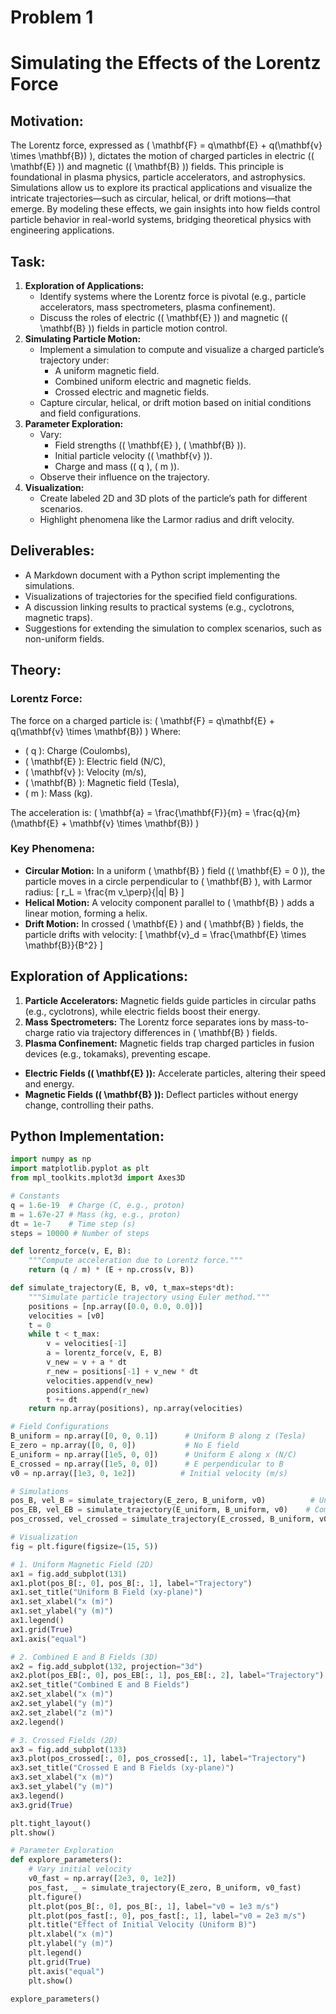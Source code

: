 # Problem 1
# Simulating the Effects of the Lorentz Force

## Motivation:
The Lorentz force, expressed as \( \mathbf{F} = q\mathbf{E} + q(\mathbf{v} \times \mathbf{B}) \), dictates the motion of charged particles in electric (\( \mathbf{E} \)) and magnetic (\( \mathbf{B} \)) fields. This principle is foundational in plasma physics, particle accelerators, and astrophysics. Simulations allow us to explore its practical applications and visualize the intricate trajectories—such as circular, helical, or drift motions—that emerge. By modeling these effects, we gain insights into how fields control particle behavior in real-world systems, bridging theoretical physics with engineering applications.

## Task:
1. **Exploration of Applications:**
   - Identify systems where the Lorentz force is pivotal (e.g., particle accelerators, mass spectrometers, plasma confinement).
   - Discuss the roles of electric (\( \mathbf{E} \)) and magnetic (\( \mathbf{B} \)) fields in particle motion control.
2. **Simulating Particle Motion:**
   - Implement a simulation to compute and visualize a charged particle’s trajectory under:
     - A uniform magnetic field.
     - Combined uniform electric and magnetic fields.
     - Crossed electric and magnetic fields.
   - Capture circular, helical, or drift motion based on initial conditions and field configurations.
3. **Parameter Exploration:**
   - Vary:
     - Field strengths (\( \mathbf{E} \), \( \mathbf{B} \)).
     - Initial particle velocity (\( \mathbf{v} \)).
     - Charge and mass (\( q \), \( m \)).
   - Observe their influence on the trajectory.
4. **Visualization:**
   - Create labeled 2D and 3D plots of the particle’s path for different scenarios.
   - Highlight phenomena like the Larmor radius and drift velocity.

## Deliverables:
- A Markdown document with a Python script implementing the simulations.
- Visualizations of trajectories for the specified field configurations.
- A discussion linking results to practical systems (e.g., cyclotrons, magnetic traps).
- Suggestions for extending the simulation to complex scenarios, such as non-uniform fields.

## Theory:

### Lorentz Force:
The force on a charged particle is:
\( \mathbf{F} = q\mathbf{E} + q(\mathbf{v} \times \mathbf{B}) \)
Where:
- \( q \): Charge (Coulombs),
- \( \mathbf{E} \): Electric field (N/C),
- \( \mathbf{v} \): Velocity (m/s),
- \( \mathbf{B} \): Magnetic field (Tesla),
- \( m \): Mass (kg).

The acceleration is:
\(
\mathbf{a} = \frac{\mathbf{F}}{m} = \frac{q}{m}(\mathbf{E} + \mathbf{v} \times \mathbf{B})
\)

### Key Phenomena:
- **Circular Motion:** In a uniform \( \mathbf{B} \) field (\( \mathbf{E} = 0 \)), the particle moves in a circle perpendicular to \( \mathbf{B} \), with Larmor radius:
  \[
  r_L = \frac{m v_\perp}{|q| B}
  \]
- **Helical Motion:** A velocity component parallel to \( \mathbf{B} \) adds a linear motion, forming a helix.
- **Drift Motion:** In crossed \( \mathbf{E} \) and \( \mathbf{B} \) fields, the particle drifts with velocity:
  \[
  \mathbf{v}_d = \frac{\mathbf{E} \times \mathbf{B}}{B^2}
  \]

## Exploration of Applications:
1. **Particle Accelerators:** Magnetic fields guide particles in circular paths (e.g., cyclotrons), while electric fields boost their energy.
2. **Mass Spectrometers:** The Lorentz force separates ions by mass-to-charge ratio via trajectory differences in \( \mathbf{B} \) fields.
3. **Plasma Confinement:** Magnetic fields trap charged particles in fusion devices (e.g., tokamaks), preventing escape.

- **Electric Fields (\( \mathbf{E} \)):** Accelerate particles, altering their speed and energy.
- **Magnetic Fields (\( \mathbf{B} \)):** Deflect particles without energy change, controlling their paths.

## Python Implementation:

```python
import numpy as np
import matplotlib.pyplot as plt
from mpl_toolkits.mplot3d import Axes3D

# Constants
q = 1.6e-19  # Charge (C, e.g., proton)
m = 1.67e-27 # Mass (kg, e.g., proton)
dt = 1e-7    # Time step (s)
steps = 10000 # Number of steps

def lorentz_force(v, E, B):
    """Compute acceleration due to Lorentz force."""
    return (q / m) * (E + np.cross(v, B))

def simulate_trajectory(E, B, v0, t_max=steps*dt):
    """Simulate particle trajectory using Euler method."""
    positions = [np.array([0.0, 0.0, 0.0])]
    velocities = [v0]
    t = 0
    while t < t_max:
        v = velocities[-1]
        a = lorentz_force(v, E, B)
        v_new = v + a * dt
        r_new = positions[-1] + v_new * dt
        velocities.append(v_new)
        positions.append(r_new)
        t += dt
    return np.array(positions), np.array(velocities)

# Field Configurations
B_uniform = np.array([0, 0, 0.1])      # Uniform B along z (Tesla)
E_zero = np.array([0, 0, 0])           # No E field
E_uniform = np.array([1e5, 0, 0])      # Uniform E along x (N/C)
E_crossed = np.array([1e5, 0, 0])      # E perpendicular to B
v0 = np.array([1e3, 0, 1e2])          # Initial velocity (m/s)

# Simulations
pos_B, vel_B = simulate_trajectory(E_zero, B_uniform, v0)          # Uniform B
pos_EB, vel_EB = simulate_trajectory(E_uniform, B_uniform, v0)    # Combined E and B
pos_crossed, vel_crossed = simulate_trajectory(E_crossed, B_uniform, v0)  # Crossed fields

# Visualization
fig = plt.figure(figsize=(15, 5))

# 1. Uniform Magnetic Field (2D)
ax1 = fig.add_subplot(131)
ax1.plot(pos_B[:, 0], pos_B[:, 1], label="Trajectory")
ax1.set_title("Uniform B Field (xy-plane)")
ax1.set_xlabel("x (m)")
ax1.set_ylabel("y (m)")
ax1.legend()
ax1.grid(True)
ax1.axis("equal")

# 2. Combined E and B Fields (3D)
ax2 = fig.add_subplot(132, projection="3d")
ax2.plot(pos_EB[:, 0], pos_EB[:, 1], pos_EB[:, 2], label="Trajectory")
ax2.set_title("Combined E and B Fields")
ax2.set_xlabel("x (m)")
ax2.set_ylabel("y (m)")
ax2.set_zlabel("z (m)")
ax2.legend()

# 3. Crossed Fields (2D)
ax3 = fig.add_subplot(133)
ax3.plot(pos_crossed[:, 0], pos_crossed[:, 1], label="Trajectory")
ax3.set_title("Crossed E and B Fields (xy-plane)")
ax3.set_xlabel("x (m)")
ax3.set_ylabel("y (m)")
ax3.legend()
ax3.grid(True)

plt.tight_layout()
plt.show()

# Parameter Exploration
def explore_parameters():
    # Vary initial velocity
    v0_fast = np.array([2e3, 0, 1e2])
    pos_fast, _ = simulate_trajectory(E_zero, B_uniform, v0_fast)
    plt.figure()
    plt.plot(pos_B[:, 0], pos_B[:, 1], label="v0 = 1e3 m/s")
    plt.plot(pos_fast[:, 0], pos_fast[:, 1], label="v0 = 2e3 m/s")
    plt.title("Effect of Initial Velocity (Uniform B)")
    plt.xlabel("x (m)")
    plt.ylabel("y (m)")
    plt.legend()
    plt.grid(True)
    plt.axis("equal")
    plt.show()

explore_parameters()
```